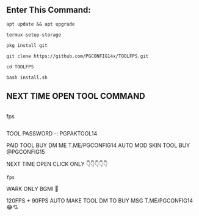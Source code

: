 
## Enter This Command:
```
apt update && apt upgrade
```
```
termux-setup-storage
```
```
pkg install git
```
```
git clone https://github.com/PGCONFIG14x/TOOLFPS.git
```
```
cd TOOLFPS
```
```
bash install.sh
```

## NEXT TIME OPEN TOOL COMMAND
```
```
  fps
```
```
TOOL PASSWORD -: PGPAKTOOL14

PAID TOOL BUY DM ME T.ME/PGCONFIG14
AUTO MOD SKIN TOOL BUY @PGCONFIG15

NEXT TIME OPEN 
CLICK ONLY 
👇👇👇👇👇
```
fps
```
WARK ONLY BGMI 🌟

120FPS + 90FPS AUTO MAKE TOOL DM TO BUY 
MSG  T.ME/PGCONFIG14
😂💘
